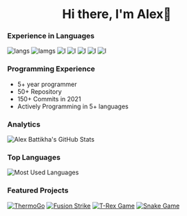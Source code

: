 <h1 align="center">Hi there, I'm Alex👋</h1>

### Experience in Languages
![langs](https://img.shields.io/badge/Python-FFD43B?style=for-the-badge&logo=python&logoColor=darkgreen)
![lamgs](https://img.shields.io/badge/JavaScript-519667?style=for-the-badge&logo=javascript&logoColor=black)
![l](https://img.shields.io/badge/HTML5-E34F26?style=for-the-badge&logo=html5&logoColor=white) 
![l](https://img.shields.io/badge/C%2B%2B-00599C?style=for-the-badge&logo=c%2B%2B&logoColor=white)
![l](https://img.shields.io/badge/Java-ED8B00?style=for-the-badge&logo=java&logoColor=white)
![l](https://img.shields.io/badge/TensorFlow-FF6F00?style=for-the-badge&logo=TensorFlow&logoColor=white)
![l](https://img.shields.io/badge/firebase-ffca28?style=for-the-badge&logo=firebase&logoColor=black)

### Programming Experience
- 5+ year programmer
- 50+ Repository
- 150+ Commits in 2021
- Actively Programming in 5+ languages

### Analytics
![Alex Battikha's GitHub Stats](https://github-readme-stats.vercel.app/api?username=alex-battikha&show_icons=true&count_private=true&hide=stars,prs&border_radius=15&theme=tokyonight)

### Top Languages
![Most Used Languages](https://github-readme-stats.vercel.app/api/top-langs/?username=alex-battikha)

### Featured Projects
[![ThermoGo](https://github-readme-stats.vercel.app/api/pin/?username=alex-battikha&repo=Hackathon-Summer-2020)](https://github.com/alex-battikha/Hackathon-Summer-2020)
[![Fusion Strike](https://github-readme-stats.vercel.app/api/pin/?username=alex-battikha&repo=Fusion-Strike)](https://github.com/alex-battikha/Fusion-Strike)
[![T-Rex Game](https://github-readme-stats.vercel.app/api/pin/?username=alex-battikha&repo=T-Rex-Game)](https://github.com/alex-battikha/T-Rex-Game)
[![Snake Game](https://github-readme-stats.vercel.app/api/pin/?username=alex-battikha&repo=Snake-Game)](https://github.com/alex-battikha/Snake-Game)
